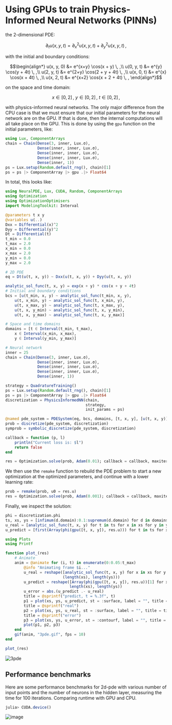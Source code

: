 # Using GPUs to train Physics-Informed Neural Networks (PINNs)

the 2-dimensional PDE:

```math
∂_t u(x, y, t) = ∂^2_x u(x, y, t) + ∂^2_y u(x, y, t) \, ,
```

with the initial and boundary conditions:

```math
\begin{align*}
u(x, y, 0) &= e^{x+y} \cos(x + y)      \, ,\\
u(0, y, t) &= e^{y}   \cos(y + 4t)     \, ,\\
u(2, y, t) &= e^{2+y} \cos(2 + y + 4t) \, ,\\
u(x, 0, t) &= e^{x}   \cos(x + 4t)     \, ,\\
u(x, 2, t) &= e^{x+2} \cos(x + 2 + 4t) \, ,
\end{align*}
```

on the space and time domain:

```math
x \in [0, 2] \, ,\ y \in [0, 2] \, , \ t \in [0, 2] \, ,
```

with physics-informed neural networks. The only major difference from the CPU case is that
we must ensure that our initial parameters for the neural network are on the GPU. If that
is done, then the internal computations will all take place on the GPU. This is done by
using the `gpu` function on the initial parameters, like:

```julia
using Lux, ComponentArrays
chain = Chain(Dense(3, inner, Lux.σ),
              Dense(inner, inner, Lux.σ),
              Dense(inner, inner, Lux.σ),
              Dense(inner, inner, Lux.σ),
              Dense(inner, 1))
ps = Lux.setup(Random.default_rng(), chain)[1]
ps = ps |> ComponentArray |> gpu .|> Float64
```

In total, this looks like:

```julia
using NeuralPDE, Lux, CUDA, Random, ComponentArrays
using Optimization
using OptimizationOptimisers
import ModelingToolkit: Interval

@parameters t x y
@variables u(..)
Dxx = Differential(x)^2
Dyy = Differential(y)^2
Dt = Differential(t)
t_min = 0.0
t_max = 2.0
x_min = 0.0
x_max = 2.0
y_min = 0.0
y_max = 2.0

# 2D PDE
eq = Dt(u(t, x, y)) ~ Dxx(u(t, x, y)) + Dyy(u(t, x, y))

analytic_sol_func(t, x, y) = exp(x + y) * cos(x + y + 4t)
# Initial and boundary conditions
bcs = [u(t_min, x, y) ~ analytic_sol_func(t_min, x, y),
    u(t, x_min, y) ~ analytic_sol_func(t, x_min, y),
    u(t, x_max, y) ~ analytic_sol_func(t, x_max, y),
    u(t, x, y_min) ~ analytic_sol_func(t, x, y_min),
    u(t, x, y_max) ~ analytic_sol_func(t, x, y_max)]

# Space and time domains
domains = [t ∈ Interval(t_min, t_max),
    x ∈ Interval(x_min, x_max),
    y ∈ Interval(y_min, y_max)]

# Neural network
inner = 25
chain = Chain(Dense(3, inner, Lux.σ),
              Dense(inner, inner, Lux.σ),
              Dense(inner, inner, Lux.σ),
              Dense(inner, inner, Lux.σ),
              Dense(inner, 1))

strategy = QuadratureTraining()
ps = Lux.setup(Random.default_rng(), chain)[1]
ps = ps |> ComponentArray |> gpu .|> Float64
discretization = PhysicsInformedNN(chain,
                                   strategy,
                                   init_params = ps)

@named pde_system = PDESystem(eq, bcs, domains, [t, x, y], [u(t, x, y)])
prob = discretize(pde_system, discretization)
symprob = symbolic_discretize(pde_system, discretization)

callback = function (p, l)
    println("Current loss is: $l")
    return false
end

res = Optimization.solve(prob, Adam(0.01); callback = callback, maxiters = 2500)
```

We then use the `remake` function to rebuild the PDE problem to start a new
optimization at the optimized parameters, and continue with a lower learning rate:

```julia
prob = remake(prob, u0 = res.u)
res = Optimization.solve(prob, Adam(0.001); callback = callback, maxiters = 2500)
```

Finally, we inspect the solution:

```julia
phi = discretization.phi
ts, xs, ys = [infimum(d.domain):0.1:supremum(d.domain) for d in domains]
u_real = [analytic_sol_func(t, x, y) for t in ts for x in xs for y in ys]
u_predict = [first(Array(phi(gpu([t, x, y]), res.u))) for t in ts for x in xs for y in ys]

using Plots
using Printf

function plot_(res)
    # Animate
    anim = @animate for (i, t) in enumerate(0:0.05:t_max)
        @info "Animating frame $i..."
        u_real = reshape([analytic_sol_func(t, x, y) for x in xs for y in ys],
                         (length(xs), length(ys)))
        u_predict = reshape([Array(phi(gpu([t, x, y]), res.u))[1] for x in xs for y in ys],
                            length(xs), length(ys))
        u_error = abs.(u_predict .- u_real)
        title = @sprintf("predict, t = %.3f", t)
        p1 = plot(xs, ys, u_predict, st = :surface, label = "", title = title)
        title = @sprintf("real")
        p2 = plot(xs, ys, u_real, st = :surface, label = "", title = title)
        title = @sprintf("error")
        p3 = plot(xs, ys, u_error, st = :contourf, label = "", title = title)
        plot(p1, p2, p3)
    end
    gif(anim, "3pde.gif", fps = 10)
end

plot_(res)
```

![3pde](https://user-images.githubusercontent.com/12683885/129949743-9471d230-c14f-4105-945f-6bc52677d40e.gif)

## Performance benchmarks

Here are some performance benchmarks for 2d-pde with various number of input points and the
number of neurons in the hidden layer, measuring the time for 100 iterations. Comparing
runtime with GPU and CPU.

```julia
julia> CUDA.device()

```

![image](https://user-images.githubusercontent.com/12683885/110297207-49202500-8004-11eb-9e45-d4cb28045d87.png)
